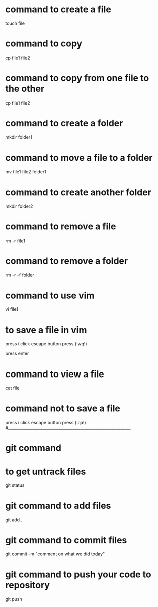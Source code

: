 # command to create a file
touch file
# command to copy
cp file1 file2
# command to copy from one file to the other
cp file1 file2
# command to create a folder
mkdir folder1
# command to move a file to a folder
mv file1 file2 folder1
# command to create another folder
mkdir folder2
# command to remove a file
rm -r file1
# command to remove a folder
rm -r -f folder
# command to use vim
vi file1
# to save a file in vim
press i
click escape button
press (:wq!)

press enter
# command to view a file
cat file
# command not to save a file
press i
click escape button
press (:qa!)
#_____________________________________________________________
# git command
# to get untrack files
git status
# git command to add files
git add .
# git command to commit files
git commit -m "comment on what we did today"
# git command to push your code to repository
git push